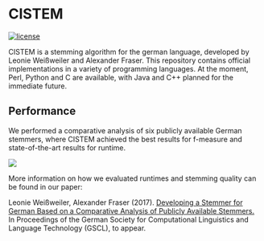 # CISTEM
[![license](https://img.shields.io/github/license/mashape/apistatus.svg)]()

CISTEM is a stemming algorithm for the german language, developed by Leonie Weißweiler and Alexander Fraser. This repository contains official implementations in a variety of programming languages. At the moment, Perl, Python and C are
available, with Java and C++ planned for the immediate future.

## Performance
We performed a comparative analysis of six publicly available German stemmers, where CISTEM achieved the best results for f-measure and state-of-the-art
results for runtime.

<img src="http://cis.lmu.de/~weissweiler/cistem/Plots.svg">

More information on how we evaluated runtimes and stemming quality can be found in our paper:

Leonie Weißweiler, Alexander Fraser (2017). [Developing a Stemmer for German Based on a Comparative Analysis of Publicly Available Stemmers.](https://cis.lmu.de/~weissweiler/cistem/) In Proceedings of the German Society for Computational Linguistics and Language Technology (GSCL), to appear.
